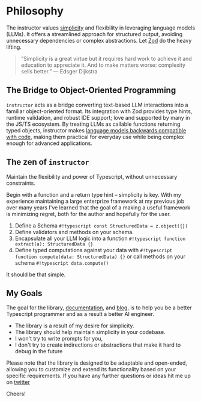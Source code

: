 # Philosophy

The instructor values [simplicity](https://eugeneyan.com/writing/simplicity/) and flexibility in leveraging language models (LLMs). It offers a streamlined approach for structured output, avoiding unnecessary dependencies or complex abstractions. Let [Zod](https://zod.dev/) do the heavy lifting.

> “Simplicity is a great virtue but it requires hard work to achieve it and education to appreciate it. And to make matters worse: complexity sells better.” — Edsger Dijkstra

## The Bridge to Object-Oriented Programming

`instructor` acts as a bridge converting text-based LLM interactions into a familiar object-oriented format. Its integration with Zod provides type hints, runtime validation, and robust IDE support; love and supported by many in the JS/TS ecosystem. By treating LLMs as callable functions returning typed objects, instructor makes [language models backwards compatible with code](https://www.youtube.com/watch?v=yj-wSRJwrrc), making them practical for everyday use while being complex enough for advanced applications.

## The zen of `instructor`

Maintain the flexibility and power of Typescript, without unnecessary constraints.

Begin with a function and a return type hint – simplicity is key. With my experience maintaining a large enterprize framework at my previous job over many years I've learned that the goal of a making a useful framework is minimizing regret, both for the author and hopefully for the user.

1. Define a Schema `#!typescript const StructuredData = z.object({})`
2. Define validators and methods on your schema.
3. Encapsulate all your LLM logic into a function `#!typescript function extract(a): StructuredData {}`
4. Define typed computations against your data with `#!typescript function compute(data: StructuredData) {}` or call methods on your schema `#!typescript data.compute()`

It should be that simple.

## My Goals

The goal for the library, [documentation](https://jxnl.github.io/instructor-js/), and [blog](https://jxnl.github.io/instructor-js/blog/), is to help you be a better Typescript programmer and as a result a better AI engineer.

- The library is a result of my desire for simplicity.
- The library should help maintain simplicity in your codebase.
- I won't try to write prompts for you,
- I don't try to create indirections or abstractions that make it hard to debug in the future

Please note that the library is designed to be adaptable and open-ended, allowing you to customize and extend its functionality based on your specific requirements. If you have any further questions or ideas hit me up on [twitter](https://twitter.com/jxnlco)

Cheers!